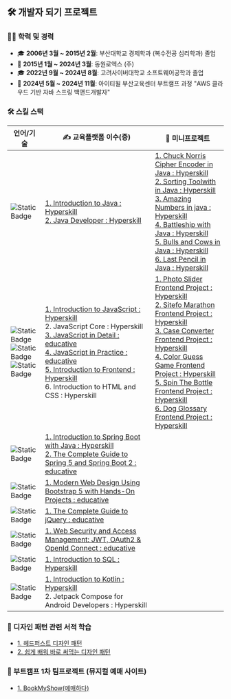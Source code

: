 ## 🛠️ 개발자 되기 프로젝트 ##

### 👨‍🏫 학력 및 경력
- 🎓 **2006년 3월 ~ 2015년 2월**: 부산대학교 경제학과 (복수전공 심리학과) 졸업
- 💼 **2015년 1월 ~ 2024년 3월**: 동원로엑스 (주)
- 🎓 **2022년 9월 ~ 2024년 8월**: 고려사이버대학교 소프트웨어공학과 졸업
- 📖 **2024년 5월 ~ 2024년 11월**: 아이티윌 부산교육센터 부트캠프 과정 "AWS 클라우드 기반 자바 스프링 백앤드개발자"

### 🛠️ 스킬 스택
| 언어/기술 | ✍️ 교육플랫폼 이수(증)                                                                                                                                                                                                                                                                                                                                                                                                                                                                                                                                                                                         | 🎨 미니프로젝트                                                                                                                                                                                                                                                                                                                                                                                                                                                                                                                                                                                                                                               |
|---|--------------------------------------------------------------------------------------------------------------------------------------------------------------------------------------------------------------------------------------------------------------------------------------------------------------------------------------------------------------------------------------------------------------------------------------------------------------------------------------------------------------------------------------------------------------------------------------------------------|---------------------------------------------------------------------------------------------------------------------------------------------------------------------------------------------------------------------------------------------------------------------------------------------------------------------------------------------------------------------------------------------------------------------------------------------------------------------------------------------------------------------------------------------------------------------------------------------------------------------------------------------------------|
| ![Static Badge](https://img.shields.io/badge/Java-004088?style=flat-square) | [1. Introduction to Java : Hyperskill ](https://hyperskill.org/certificates/ad6822c2-7779-4313-ac62-63fb83a67bbf.pdf) <br/> [2. Java Developer : Hyperskill ](https://hyperskill.org/certificates/ad6822c2-7779-4313-ac62-63fb83a67bbf.pdf)                                                                                                                                                                                                                                                                                                                                                            | [1. Chuck Norris Cipher Encoder in Java : Hyperskill](https://github.com/bohyun86/Chuck-Norris-Cipher-Encoder-Java) <br/>[2. Sorting Toolwith in Java : Hyperskill](https://github.com/bohyun86/Sorting-Tool-with-Java) <br/>[3. Amazing Numbers in java : Hyperskill](https://github.com/bohyun86/Amazing-Numbers-java) <br/>[4. Battleship with Java : Hyperskill](https://github.com/bohyun86/Battleship-with-Java) <br/>[5. Bulls and Cows in Java : Hyperskill](https://github.com/bohyun86/Bulls-and-Cows-java) <br/>[6. Last Pencil in Java : Hyperskill](https://github.com/bohyun86/Last-Pencil-Java)                                          |
| ![Static Badge](https://img.shields.io/badge/JavaScript-F7DF1E?style=flat-square&logo=javascript&logoColor=white)<br/>![Static Badge](https://img.shields.io/badge/HTML5-E34F26?style=flat-square&logo=html5&logoColor=white) <br/> ![Static Badge](https://img.shields.io/badge/CSS3-1572B6?style=flat-square&logo=css3&logoColor=white) | [1. Introduction to JavaScript : Hyperskill](https://hyperskill.org/certificates/13604df5-e089-48be-a806-b8bf768af18e.pdf) <br/>  2. JavaScript Core : Hyperskill <br/>  [3. JavaScript in Detail : educative](https://www.educative.io/verify-certificate/vgA3wPF4mmyD0JN88hyqVWpYzpkgIl) <br/> [4. JavaScript in Practice : educative](https://www.educative.io/verify-certificate/vgA3wPF4yzwpg4xyGsyqVWpYzpkgIl) <br/> [5. Introduction to Frontend : Hyperskill](https://hyperskill.org/certificates/41f99943-fc1b-4d89-97de-efbc4bb156f6.pdf) <br/> 6. Introduction to HTML and CSS : Hyperskill | [1. Photo Slider Frontend Project : Hyperskill](https://github.com/bohyun86/Photo-Slider-frontend) <br/> [2. Sitefo Marathon Frontend Project : Hyperskill](https://github.com/bohyun86/SiteforMarathon-frontend) <br/> [3. Case Converter Frontend Project : Hyperskill](https://github.com/bohyun86/Case-Converter-frontend) <br/> [4. Color Guess Game Frontend Project : Hyperskill](https://github.com/bohyun86/Color-Guess-Game-frontend) <br/> [5. Spin The Bottle Frontend Project : Hyperskill](https://github.com/bohyun86/Spin-The-Bottle-frontend) <br/> [6. Dog Glossary Frontend Project : Hyperskill](https://github.com/bohyun86/Dog-Glossary-Frontend) |
| ![Static Badge](https://img.shields.io/badge/Spring-6DB33F?style=flat-square&logo=springboot&logoColor=white) | [1. Introduction to Spring Boot with Java : Hyperskill](https://hyperskill.org/certificates/dd893cd1-9ddb-4a69-8720-71dc3b032265.pdf) <br/> [2. The Complete Guide to Spring 5 and Spring Boot 2 : educative](https://www.educative.io/verify-certificate/RLG6RK5VJG0T0WwQrO9KQnIQMjElrPl3vf6)                                                                                                                                                                                                                                                                                                         |
| ![Static Badge](https://img.shields.io/badge/BootStrap-7952B3?style=flat-square&logo=bootstrap&logoColor=white) | [1. Modern Web Design Using Bootstrap 5 with Hands-On Projects : educative](https://www.educative.io/verify-certificate/0AkW25A0QjmcMypEAKnWxDcLlVpkB2kKqsP)                                                                                                                                                                                                                                                                                                                                                                                                                                           |
| ![Static Badge](https://img.shields.io/badge/jquery-0769AD?logo=jquery&logoColor=white) |  [1. The Complete Guide to jQuery : educative](https://www.educative.io/verify-certificate/GZjlABCqlwQZ98Ol7c1lOXgPpgGBHm)
| ![Static Badge](https://img.shields.io/badge/WebSecurity-071D49?style=flat-square) | [1. Web Security and Access Management: JWT, OAuth2 & OpenId Connect : educative](https://www.educative.io/verify-certificate/KAnBq1PjOj7uZ0MQWX7mGgUol8k9y391rHB)                                                                                                                                                                                                                                                                                                                                                                                                                                     |
| ![Static Badge](https://img.shields.io/badge/SQL-4479A1?style=flat-square&logo=mysql&logoColor=white) | [1. Introduction to SQL : Hyperskill](https://hyperskill.org/certificates/7edc5518-ea6e-4ae5-b73f-c4d01d9c5009.pdf)                                                                                                                                                                                                                                                                                                                                                                                                                                                                                    |
| ![Static Badge](https://img.shields.io/badge/Kotlin-7F52FF?style=flat-square&logo=kotlin&logoColor=white) | [1. Introduction to Kotlin : Hyperskill](https://hyperskill.org/certificates/ff15356a-f7b5-4e73-9fca-ca8f69af1951.pdf) <br/> 2. Jetpack Compose for Android Developers : Hyperskill                                                                                                                                                                                                                                                                                                                                                                                                                    |

### 📖 디자인 패턴 관련 서적 학습
- [1. 헤드퍼스트 디자인 패턴](https://github.com/bohyun86/reading-books-for-programmers/tree/main/%ED%97%A4%EB%93%9C%ED%8D%BC%EC%8A%A4%ED%8A%B8%EB%94%94%EC%9E%90%EC%9D%B8%ED%8C%A8%ED%84%B4)
- [2. 쉽게 배워 바로 써먹는 디자인 패턴](https://github.com/bohyun86/reading-books-for-programmers/tree/main/%EC%89%BD%EA%B2%8C%20%EB%B0%B0%EC%9B%8C%20%EB%B0%94%EB%A1%9C%20%EC%8D%A8%EB%A8%B9%EB%8A%94%20%EB%94%94%EC%9E%90%EC%9D%B8%20%ED%8C%A8%ED%84%B4)

### 🌟 부트캠프 1차 팀프로젝트 (뮤지컬 예매 사이트)
- [1. BookMyShow(예매하다)](https://github.com/bohyun86/BookMyShow)

